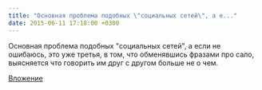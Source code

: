 ```yaml
---
title: "Основная проблема подобных \"социальных сетей\", а е..."
date: 2015-06-11 17:18:00 +0300
---
```


Основная проблема подобных "социальных сетей", а если не ошибаюсь, это уже третья, в том, что обменявшись фразами про сало, выясняется что говорить им друг с другом больше не о чем.

[Вложение](https://vk.com/photo41076938_369912841)
